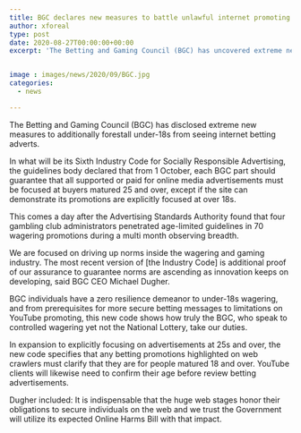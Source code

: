 ```yaml
---
title: BGC declares new measures to battle unlawful internet promoting
author: xforeal 
type: post
date: 2020-08-27T00:00:00+00:00
excerpt: 'The Betting and Gaming Council (BGC) has uncovered extreme new measures to additionally forestall under-18s from seeing internet betting adverts '


image : images/news/2020/09/BGC.jpg
categories:
  - news

---
```

The Betting and Gaming Council (BGC) has disclosed extreme new measures to additionally forestall under-18s from seeing internet betting adverts. 

In what will be its Sixth Industry Code for Socially Responsible Advertising, the guidelines body declared that from 1 October, each BGC part should guarantee that all supported or paid for online media advertisements must be focused at buyers matured 25 and over, except if the site can demonstrate its promotions are explicitly focused at over 18s. 

This comes a day after the Advertising Standards Authority found that four gambling club administrators penetrated age-limited guidelines in 70 wagering promotions during a multi month observing breadth. 

We are focused on driving up norms inside the wagering and gaming industry. The most recent version of [the Industry Code] is additional proof of our assurance to guarantee norms are ascending as innovation keeps on developing, said BGC CEO Michael Dugher. 

BGC individuals have a zero resilience demeanor to under-18s wagering, and from prerequisites for more secure betting messages to limitations on YouTube promoting, this new code shows how truly the BGC, who speak to controlled wagering yet not the National Lottery, take our duties. 

In expansion to explicitly focusing on advertisements at 25s and over, the new code specifies that any betting promotions highlighted on web crawlers must clarify that they are for people matured 18 and over. YouTube clients will likewise need to confirm their age before review betting advertisements. 

Dugher included: It is indispensable that the huge web stages honor their obligations to secure individuals on the web and we trust the Government will utilize its expected Online Harms Bill with that impact.